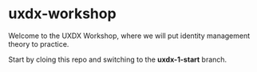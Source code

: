 # uxdx-workshop

Welcome to the UXDX Workshop, where we will put identity management theory to practice.

Start by cloing this repo and switching to the **uxdx-1-start** branch. 
